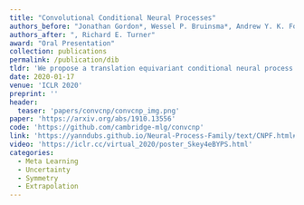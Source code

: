```yaml
---
title: "Convolutional Conditional Neural Processes"
authors_before: "Jonathan Gordon*, Wessel P. Bruinsma*, Andrew Y. K. Foong, James Requeima,"
authors_after: ", Richard E. Turner"
award: "Oral Presentation"
collection: publications
permalink: /publication/dib
tldr: 'We propose a translation equivariant conditional neural process.'
date: 2020-01-17
venue: 'ICLR 2020'
preprint: ''
header: 
  teaser: 'papers/convcnp/convcnp_img.png'
paper: 'https://arxiv.org/abs/1910.13556'
code: 'https://github.com/cambridge-mlg/convcnp' 
link: 'https://yanndubs.github.io/Neural-Process-Family/text/CNPF.html#convolutional-conditional-neural-process-convcnp'
video: 'https://iclr.cc/virtual_2020/poster_Skey4eBYPS.html'
categories:
  - Meta Learning
  - Uncertainty
  - Symmetry
  - Extrapolation
---
```

